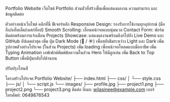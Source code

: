 Portfolio Website
เว็บไซต์ Portfolio ส่วนตัวที่สร้างขึ้นเพื่อแสดงผลงาน ความสามารถ และข้อมูลติดต่อ

ตัวอย่างหน้าเว็บไซต์ คลิกที่นี่
ฟีเจอร์หลัก
Responsive Design: รองรับการใช้งานทุกอุปกรณ์ (มือถือ/แท็บเล็ต/เดสก์ท็อป)
Smooth Scrolling: เลื่อนหน้าจอแบบนุ่มนวล
Contact Form: ฟอร์มติดต่อพร้อมการแจ้งเตือน
Projects Showcase: แสดงผลงานพร้อมลิงก์ไปยัง Live Demo และ GitHub
อัปเดตล่าสุด
เพิ่ม ปุ่ม Dark Mode (🌙 / ☀️) เพื่อสลับธีมระหว่าง Light และ Dark
เพิ่ม รูปภาพตัวอย่างโปรเจค (ในส่วน Projects)
เพิ่ม loading เพื่อหน้าจอโหลดแบบมืออาชีพ
เพิ่ม Typing Animation เอฟเฟกต์พิมพ์ข้อความในส่วน Hero ให้มีลูกเล่น
เพิ่ม Back to Top Button เพื่อมีปุ่มกลับไปด้านบน

ปรับปรุงโทนสี

โครงสร้างโปรเจค
Portfolio Website/
├── index.html
├── css/
│ └── style.css
├── js/
│ └── script.js
└── images/
├── profile.jpg
├── project1.png
├── project2.png
└── project3.png
ติดต่อ
อีเมล: wilasinee@example.com
เบอร์โทรศัพท์: 0649876543